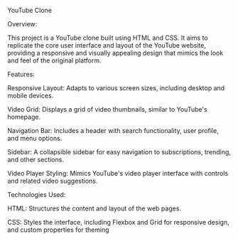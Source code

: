 YouTube Clone

Overview:

This project is a YouTube clone built using HTML and CSS. It aims to replicate the core user interface and layout of the YouTube website, providing a responsive and visually appealing design that mimics the look and feel of the original platform.

Features:

Responsive Layout: Adapts to various screen sizes, including desktop and mobile devices.

Video Grid: Displays a grid of video thumbnails, similar to YouTube's homepage.

Navigation Bar: Includes a header with search functionality, user profile, and menu options.

Sidebar: A collapsible sidebar for easy navigation to subscriptions, trending, and other sections.

Video Player Styling: Mimics YouTube's video player interface with controls and related video suggestions.


Technologies Used:

HTML: Structures the content and layout of the web pages.

CSS: Styles the interface, including Flexbox and Grid for responsive design, and custom properties for theming
